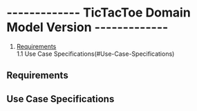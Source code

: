 # ------------- TicTacToe Domain Model Version -------------

1. [Requirements](#Requirements)  
    1.1 Use Case Specifications(#Use-Case-Specifications)  


## Requirements


## Use Case Specifications